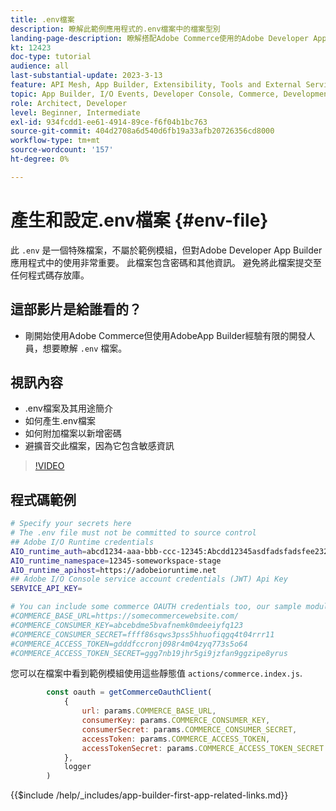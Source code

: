 ```yaml
---
title: .env檔案
description: 瞭解此範例應用程式的.env檔案中的檔案型別
landing-page-description: 瞭解搭配Adobe Commerce使用的Adobe Developer App Builder以及.env檔案中使用的內容型別
kt: 12423
doc-type: tutorial
audience: all
last-substantial-update: 2023-3-13
feature: API Mesh, App Builder, Extensibility, Tools and External Services, Backend Development
topic: App Builder, I/O Events, Developer Console, Commerce, Development, Integrations
role: Architect, Developer
level: Beginner, Intermediate
exl-id: 934fcdd1-ee61-4914-89ce-f6f04b1bc763
source-git-commit: 404d2708a6d540d6fb19a33afb20726356cd8000
workflow-type: tm+mt
source-wordcount: '157'
ht-degree: 0%

---
```


# 產生和設定.env檔案 {#env-file}

此 `.env` 是一個特殊檔案，不屬於範例模組，但對Adobe Developer App Builder應用程式中的使用非常重要。 此檔案包含密碼和其他資訊。 避免將此檔案提交至任何程式碼存放庫。

## 這部影片是給誰看的？

* 剛開始使用Adobe Commerce但使用AdobeApp Builder經驗有限的開發人員，想要瞭解 `.env` 檔案。

## 視訊內容

* .env檔案及其用途簡介
* 如何產生.env檔案
* 如何附加檔案以新增密碼
* 避擴音交此檔案，因為它包含敏感資訊

>[!VIDEO](https://video.tv.adobe.com/v/3416593?quality=12&learn=on)

## 程式碼範例

```bash
# Specify your secrets here
# The .env file must not be committed to source control
## Adobe I/O Runtime credentials
AIO_runtime_auth=abcd1234-aaa-bbb-ccc-12345:Abcdd12345asdfadsfadsfee2323232323232
AIO_runtime_namespace=12345-someworkspace-stage
AIO_runtime_apihost=https://adobeioruntime.net
## Adobe I/O Console service account credentials (JWT) Api Key
SERVICE_API_KEY=

# You can include some commerce OAUTH credentials too, our sample module will use this
#COMMERCE_BASE_URL=https://somecommercewebsite.com/
#COMMERCE_CONSUMER_KEY=abcebdme5bvafnemk0mdeeiyfq123
#COMMERCE_CONSUMER_SECRET=ffff86sqws3pss5hhuofiqgq4t04rrr11
#COMMERCE_ACCESS_TOKEN=gdddfccronj098r4m04zyq773s5o64
#COMMERCE_ACCESS_TOKEN_SECRET=ggg7nb19jhr5gi9jzfan9ggzipe8yrus
```

您可以在檔案中看到範例模組使用這些靜態值 `actions/commerce.index.js`.

```javascript
        const oauth = getCommerceOauthClient(
            {
                url: params.COMMERCE_BASE_URL,
                consumerKey: params.COMMERCE_CONSUMER_KEY,
                consumerSecret: params.COMMERCE_CONSUMER_SECRET,
                accessToken: params.COMMERCE_ACCESS_TOKEN,
                accessTokenSecret: params.COMMERCE_ACCESS_TOKEN_SECRET
            },
            logger
        )
```

{{$include /help/_includes/app-builder-first-app-related-links.md}}
